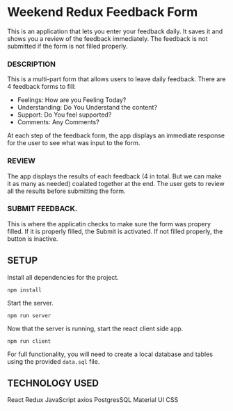 # Weekend Redux Feedback Form
This is an application that lets you enter your feedback daily. It saves it and shows you a review of the feedback immediately.
The feedback is not submitted if the form is not filled properly.
 

### DESCRIPTION

This is a multi-part form that allows users to leave daily feedback. There are 4 feedback forms to fill:

- Feelings:         How are you Feeling Today?
- Understanding:    Do You Understand the content?
- Support:          Do You feel supported?
- Comments:         Any Comments?

At each step of the feedback form, the app displays an immediate response for the user to see what was input to the form.

### REVIEW
The app displays the results of each feedback (4 in total. But we can make it as many as needed) coalated together at the end. The user gets to review all the results before submitting the form.

### SUBMIT FEEDBACK.
This is where the applicatin checks to make sure the form was propery filled. If it is properly filled, the Submit is activated. If not filled properly, the button is inactive.

## SETUP

Install all dependencies for the project.

```
npm install
```

Start the server.

```
npm run server
```

Now that the server is running, start the react client side app.

```
npm run client
```

For full functionality, you will need to create a local database and tables using the provided `data.sql` file.


## TECHNOLOGY USED

React
Redux
JavaScript
axios
PostgresSQL
Material UI
CSS

